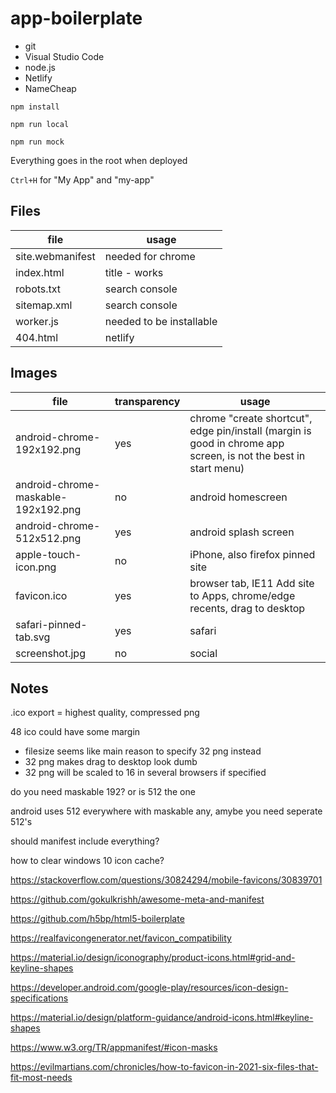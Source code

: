 # app-boilerplate

  * git
  * Visual Studio Code
  * node.js
  * Netlify
  * NameCheap

`npm install`

`npm run local`

`npm run mock`

Everything goes in the root when deployed

`Ctrl+H` for "My App" and "my-app"

## Files

file              | usage
---               | ---
site.webmanifest  | needed for chrome
index.html        | title - works
robots.txt        | search console
sitemap.xml       | search console
worker.js         | needed to be installable
404.html          | netlify

## Images

file                       | transparency | usage
---                        | ---          | ---
android-chrome-192x192.png | yes          | chrome "create shortcut", edge pin/install (margin is good in chrome app screen, is not the best in start menu)
android-chrome-maskable-192x192.png | no  | android homescreen
android-chrome-512x512.png | yes          | android splash screen
apple-touch-icon.png       | no           | iPhone, also firefox pinned site
favicon.ico                | yes          | browser tab, IE11 Add site to Apps, chrome/edge recents, drag to desktop
safari-pinned-tab.svg      | yes          | safari
screenshot.jpg             | no           | social

## Notes

.ico export = highest quality, compressed png

48 ico could have some margin

  * filesize seems like main reason to specify 32 png instead
  * 32 png makes drag to desktop look dumb
  * 32 png will be scaled to 16 in several browsers if specified

do you need maskable 192? or is 512 the one

android uses 512 everywhere with maskable any, amybe you need seperate 512's

should manifest include everything?

how to clear windows 10 icon cache?

https://stackoverflow.com/questions/30824294/mobile-favicons/30839701

https://github.com/gokulkrishh/awesome-meta-and-manifest

https://github.com/h5bp/html5-boilerplate

https://realfavicongenerator.net/favicon_compatibility

https://material.io/design/iconography/product-icons.html#grid-and-keyline-shapes

https://developer.android.com/google-play/resources/icon-design-specifications

https://material.io/design/platform-guidance/android-icons.html#keyline-shapes

https://www.w3.org/TR/appmanifest/#icon-masks

https://evilmartians.com/chronicles/how-to-favicon-in-2021-six-files-that-fit-most-needs
